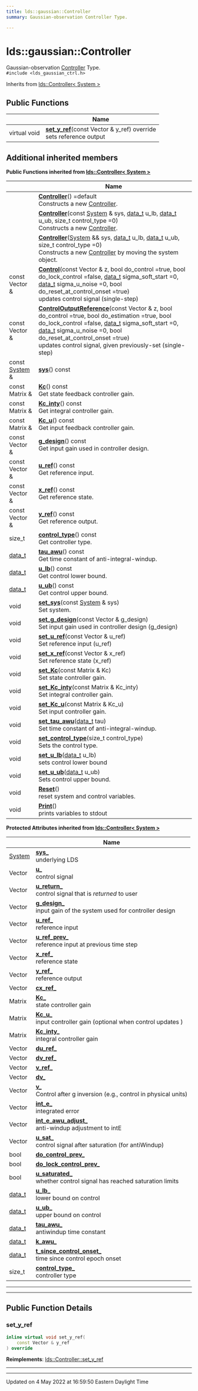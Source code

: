 ```yaml
---
title: lds::gaussian::Controller
summary: Gaussian-observation Controller Type. 

---
```


# lds::gaussian::Controller



Gaussian-observation [Controller]() Type. 
<br /> `#include <lds_gaussian_ctrl.h>`

Inherits from [lds::Controller< System >](/lds-ctrl-est/docs/api/classes/classlds_1_1controller/)

## Public Functions

|                | Name           |
| -------------- | -------------- |
| virtual void | **[set_y_ref](/lds-ctrl-est/docs/api/classes/classlds_1_1gaussian_1_1controller/#function-set-y-ref)**(const Vector & y_ref) override<br>sets reference output  |

## Additional inherited members

**Public Functions inherited from [lds::Controller< System >](/lds-ctrl-est/docs/api/classes/classlds_1_1controller/)**

|                | Name           |
| -------------- | -------------- |
| | **[Controller](/lds-ctrl-est/docs/api/classes/classlds_1_1controller/#function-controller)**() =default<br>Constructs a new [Controller](/lds-ctrl-est/docs/api/classes/classlds_1_1controller/).  |
| | **[Controller](/lds-ctrl-est/docs/api/classes/classlds_1_1controller/#function-controller)**(const [System](/lds-ctrl-est/docs/api/classes/classlds_1_1system/) & sys, [data_t](/lds-ctrl-est/docs/api/namespaces/namespacelds/#using-data-t) u_lb, [data_t](/lds-ctrl-est/docs/api/namespaces/namespacelds/#using-data-t) u_ub, size_t control_type =0)<br>Constructs a new [Controller](/lds-ctrl-est/docs/api/classes/classlds_1_1controller/).  |
| | **[Controller](/lds-ctrl-est/docs/api/classes/classlds_1_1controller/#function-controller)**([System](/lds-ctrl-est/docs/api/classes/classlds_1_1system/) && sys, [data_t](/lds-ctrl-est/docs/api/namespaces/namespacelds/#using-data-t) u_lb, [data_t](/lds-ctrl-est/docs/api/namespaces/namespacelds/#using-data-t) u_ub, size_t control_type =0)<br>Constructs a new [Controller](/lds-ctrl-est/docs/api/classes/classlds_1_1controller/) by moving the system object.  |
| const Vector & | **[Control](/lds-ctrl-est/docs/api/classes/classlds_1_1controller/#function-control)**(const Vector & z, bool do_control =true, bool do_lock_control =false, [data_t](/lds-ctrl-est/docs/api/namespaces/namespacelds/#using-data-t) sigma_soft_start =0, [data_t](/lds-ctrl-est/docs/api/namespaces/namespacelds/#using-data-t) sigma_u_noise =0, bool do_reset_at_control_onset =true)<br>updates control signal (single-step)  |
| const Vector & | **[ControlOutputReference](/lds-ctrl-est/docs/api/classes/classlds_1_1controller/#function-controloutputreference)**(const Vector & z, bool do_control =true, bool do_estimation =true, bool do_lock_control =false, [data_t](/lds-ctrl-est/docs/api/namespaces/namespacelds/#using-data-t) sigma_soft_start =0, [data_t](/lds-ctrl-est/docs/api/namespaces/namespacelds/#using-data-t) sigma_u_noise =0, bool do_reset_at_control_onset =true)<br>updates control signal, given previously-set (single-step)  |
| const [System](/lds-ctrl-est/docs/api/classes/classlds_1_1system/) & | **[sys](/lds-ctrl-est/docs/api/classes/classlds_1_1controller/#function-sys)**() const |
| const Matrix & | **[Kc](/lds-ctrl-est/docs/api/classes/classlds_1_1controller/#function-kc)**() const<br>Get state feedback controller gain.  |
| const Matrix & | **[Kc_inty](/lds-ctrl-est/docs/api/classes/classlds_1_1controller/#function-kc-inty)**() const<br>Get integral controller gain.  |
| const Matrix & | **[Kc_u](/lds-ctrl-est/docs/api/classes/classlds_1_1controller/#function-kc-u)**() const<br>Get input feedback controller gain.  |
| const Vector & | **[g_design](/lds-ctrl-est/docs/api/classes/classlds_1_1controller/#function-g-design)**() const<br>Get input gain used in controller design.  |
| const Vector & | **[u_ref](/lds-ctrl-est/docs/api/classes/classlds_1_1controller/#function-u-ref)**() const<br>Get reference input.  |
| const Vector & | **[x_ref](/lds-ctrl-est/docs/api/classes/classlds_1_1controller/#function-x-ref)**() const<br>Get reference state.  |
| const Vector & | **[y_ref](/lds-ctrl-est/docs/api/classes/classlds_1_1controller/#function-y-ref)**() const<br>Get reference output.  |
| size_t | **[control_type](/lds-ctrl-est/docs/api/classes/classlds_1_1controller/#function-control-type)**() const<br>Get controller type.  |
| [data_t](/lds-ctrl-est/docs/api/namespaces/namespacelds/#using-data-t) | **[tau_awu](/lds-ctrl-est/docs/api/classes/classlds_1_1controller/#function-tau-awu)**() const<br>Get time constant of anti-integral-windup.  |
| [data_t](/lds-ctrl-est/docs/api/namespaces/namespacelds/#using-data-t) | **[u_lb](/lds-ctrl-est/docs/api/classes/classlds_1_1controller/#function-u-lb)**() const<br>Get control lower bound.  |
| [data_t](/lds-ctrl-est/docs/api/namespaces/namespacelds/#using-data-t) | **[u_ub](/lds-ctrl-est/docs/api/classes/classlds_1_1controller/#function-u-ub)**() const<br>Get control upper bound.  |
| void | **[set_sys](/lds-ctrl-est/docs/api/classes/classlds_1_1controller/#function-set-sys)**(const [System](/lds-ctrl-est/docs/api/classes/classlds_1_1system/) & sys)<br>Set system.  |
| void | **[set_g_design](/lds-ctrl-est/docs/api/classes/classlds_1_1controller/#function-set-g-design)**(const Vector & g_design)<br>Set input gain used in controller design (g_design)  |
| void | **[set_u_ref](/lds-ctrl-est/docs/api/classes/classlds_1_1controller/#function-set-u-ref)**(const Vector & u_ref)<br>Set reference input (u_ref)  |
| void | **[set_x_ref](/lds-ctrl-est/docs/api/classes/classlds_1_1controller/#function-set-x-ref)**(const Vector & x_ref)<br>Set reference state (x_ref)  |
| void | **[set_Kc](/lds-ctrl-est/docs/api/classes/classlds_1_1controller/#function-set-kc)**(const Matrix & Kc)<br>Set state controller gain.  |
| void | **[set_Kc_inty](/lds-ctrl-est/docs/api/classes/classlds_1_1controller/#function-set-kc-inty)**(const Matrix & Kc_inty)<br>Set integral controller gain.  |
| void | **[set_Kc_u](/lds-ctrl-est/docs/api/classes/classlds_1_1controller/#function-set-kc-u)**(const Matrix & Kc_u)<br>Set input controller gain.  |
| void | **[set_tau_awu](/lds-ctrl-est/docs/api/classes/classlds_1_1controller/#function-set-tau-awu)**([data_t](/lds-ctrl-est/docs/api/namespaces/namespacelds/#using-data-t) tau)<br>Set time constant of anti-integral-windup.  |
| void | **[set_control_type](/lds-ctrl-est/docs/api/classes/classlds_1_1controller/#function-set-control-type)**(size_t control_type)<br>Sets the control type.  |
| void | **[set_u_lb](/lds-ctrl-est/docs/api/classes/classlds_1_1controller/#function-set-u-lb)**([data_t](/lds-ctrl-est/docs/api/namespaces/namespacelds/#using-data-t) u_lb)<br>sets control lower bound  |
| void | **[set_u_ub](/lds-ctrl-est/docs/api/classes/classlds_1_1controller/#function-set-u-ub)**([data_t](/lds-ctrl-est/docs/api/namespaces/namespacelds/#using-data-t) u_ub)<br>Sets control upper bound.  |
| void | **[Reset](/lds-ctrl-est/docs/api/classes/classlds_1_1controller/#function-reset)**()<br>reset system and control variables.  |
| void | **[Print](/lds-ctrl-est/docs/api/classes/classlds_1_1controller/#function-print)**()<br>prints variables to stdout  |

**Protected Attributes inherited from [lds::Controller< System >](/lds-ctrl-est/docs/api/classes/classlds_1_1controller/)**

|                | Name           |
| -------------- | -------------- |
| [System](/lds-ctrl-est/docs/api/classes/classlds_1_1system/) | **[sys_](/lds-ctrl-est/docs/api/classes/classlds_1_1controller/#variable-sys-)** <br>underlying LDS  |
| Vector | **[u_](/lds-ctrl-est/docs/api/classes/classlds_1_1controller/#variable-u-)** <br>control signal  |
| Vector | **[u_return_](/lds-ctrl-est/docs/api/classes/classlds_1_1controller/#variable-u-return-)** <br>control signal that is _returned_ to user  |
| Vector | **[g_design_](/lds-ctrl-est/docs/api/classes/classlds_1_1controller/#variable-g-design-)** <br>input gain of the system used for controller design  |
| Vector | **[u_ref_](/lds-ctrl-est/docs/api/classes/classlds_1_1controller/#variable-u-ref-)** <br>reference input  |
| Vector | **[u_ref_prev_](/lds-ctrl-est/docs/api/classes/classlds_1_1controller/#variable-u-ref-prev-)** <br>reference input at previous time step  |
| Vector | **[x_ref_](/lds-ctrl-est/docs/api/classes/classlds_1_1controller/#variable-x-ref-)** <br>reference state  |
| Vector | **[y_ref_](/lds-ctrl-est/docs/api/classes/classlds_1_1controller/#variable-y-ref-)** <br>reference output  |
| Vector | **[cx_ref_](/lds-ctrl-est/docs/api/classes/classlds_1_1controller/#variable-cx-ref-)**  |
| Matrix | **[Kc_](/lds-ctrl-est/docs/api/classes/classlds_1_1controller/#variable-kc-)** <br>state controller gain  |
| Matrix | **[Kc_u_](/lds-ctrl-est/docs/api/classes/classlds_1_1controller/#variable-kc-u-)** <br>input controller gain (optional when control updates )  |
| Matrix | **[Kc_inty_](/lds-ctrl-est/docs/api/classes/classlds_1_1controller/#variable-kc-inty-)** <br>integral controller gain  |
| Vector | **[du_ref_](/lds-ctrl-est/docs/api/classes/classlds_1_1controller/#variable-du-ref-)**  |
| Vector | **[dv_ref_](/lds-ctrl-est/docs/api/classes/classlds_1_1controller/#variable-dv-ref-)**  |
| Vector | **[v_ref_](/lds-ctrl-est/docs/api/classes/classlds_1_1controller/#variable-v-ref-)**  |
| Vector | **[dv_](/lds-ctrl-est/docs/api/classes/classlds_1_1controller/#variable-dv-)**  |
| Vector | **[v_](/lds-ctrl-est/docs/api/classes/classlds_1_1controller/#variable-v-)** <br>Control after g inversion (e.g., control in physical units)  |
| Vector | **[int_e_](/lds-ctrl-est/docs/api/classes/classlds_1_1controller/#variable-int-e-)** <br>integrated error  |
| Vector | **[int_e_awu_adjust_](/lds-ctrl-est/docs/api/classes/classlds_1_1controller/#variable-int-e-awu-adjust-)** <br>anti-windup adjustment to intE  |
| Vector | **[u_sat_](/lds-ctrl-est/docs/api/classes/classlds_1_1controller/#variable-u-sat-)** <br>control signal after saturation (for antiWindup)  |
| bool | **[do_control_prev_](/lds-ctrl-est/docs/api/classes/classlds_1_1controller/#variable-do-control-prev-)**  |
| bool | **[do_lock_control_prev_](/lds-ctrl-est/docs/api/classes/classlds_1_1controller/#variable-do-lock-control-prev-)**  |
| bool | **[u_saturated_](/lds-ctrl-est/docs/api/classes/classlds_1_1controller/#variable-u-saturated-)** <br>whether control signal has reached saturation limits  |
| [data_t](/lds-ctrl-est/docs/api/namespaces/namespacelds/#using-data-t) | **[u_lb_](/lds-ctrl-est/docs/api/classes/classlds_1_1controller/#variable-u-lb-)** <br>lower bound on control  |
| [data_t](/lds-ctrl-est/docs/api/namespaces/namespacelds/#using-data-t) | **[u_ub_](/lds-ctrl-est/docs/api/classes/classlds_1_1controller/#variable-u-ub-)** <br>upper bound on control  |
| [data_t](/lds-ctrl-est/docs/api/namespaces/namespacelds/#using-data-t) | **[tau_awu_](/lds-ctrl-est/docs/api/classes/classlds_1_1controller/#variable-tau-awu-)** <br>antiwindup time constant  |
| [data_t](/lds-ctrl-est/docs/api/namespaces/namespacelds/#using-data-t) | **[k_awu_](/lds-ctrl-est/docs/api/classes/classlds_1_1controller/#variable-k-awu-)**  |
| [data_t](/lds-ctrl-est/docs/api/namespaces/namespacelds/#using-data-t) | **[t_since_control_onset_](/lds-ctrl-est/docs/api/classes/classlds_1_1controller/#variable-t-since-control-onset-)** <br>time since control epoch onset  |
| size_t | **[control_type_](/lds-ctrl-est/docs/api/classes/classlds_1_1controller/#variable-control-type-)** <br>controller type  |


---
---
## Public Function Details

### **set_y_ref**

```cpp
inline virtual void set_y_ref(
    const Vector & y_ref
) override
```



**Reimplements**: [lds::Controller::set_y_ref](/lds-ctrl-est/docs/api/classes/classlds_1_1controller/#function-set-y-ref)


---


-------------------------------

Updated on  4 May 2022 at 16:59:50 Eastern Daylight Time
